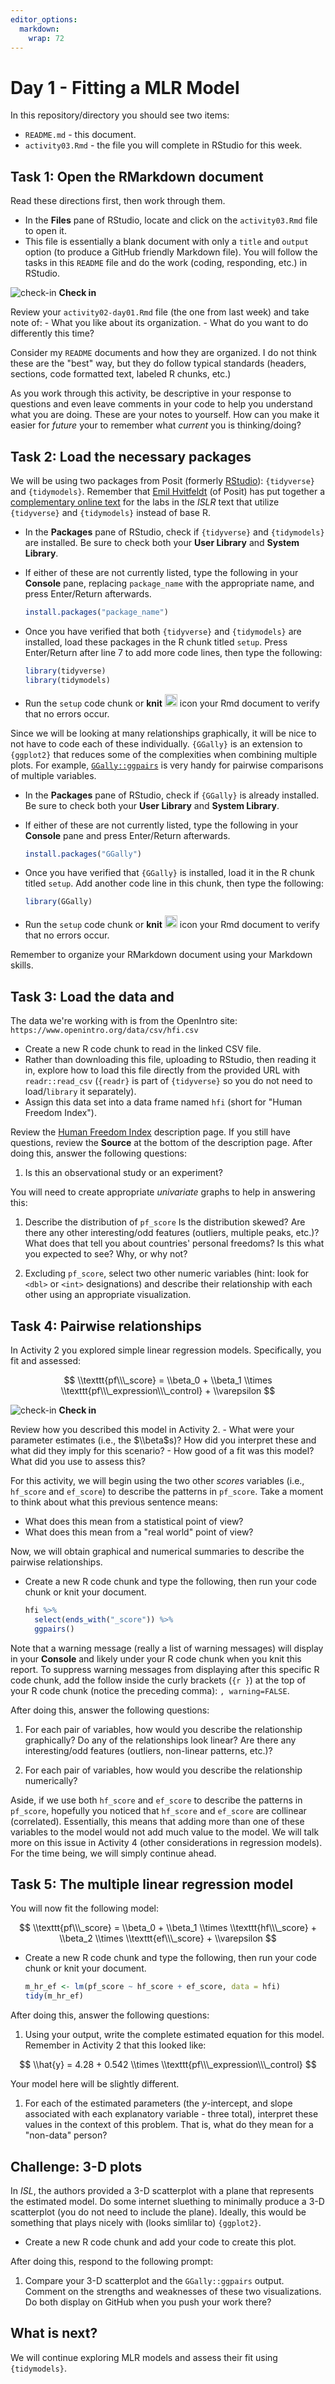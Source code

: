 ```yaml
---
editor_options: 
  markdown: 
    wrap: 72
---
```


# Day 1 - Fitting a MLR Model

In this repository/directory you should see two items:

-   `README.md` - this document.
-   `activity03.Rmd` - the file you will complete in RStudio for this
    week.

## Task 1: Open the RMarkdown document

Read these directions first, then work through them.

-   In the **Files** pane of RStudio, locate and click on the
    `activity03.Rmd` file to open it.
-   This file is essentially a blank document with only a `title` and
    `output` option (to produce a GitHub friendly Markdown file). You
    will follow the tasks in this `README` file and do the work (coding,
    responding, etc.) in RStudio.

![check-in](../README-img/noun-magnifying-glass.png) **Check in**

Review your `activity02-day01.Rmd` file (the one from last week) and
take note of: - What you like about its organization. - What do you want
to do differently this time?

Consider my `README` documents and how they are organized. I do not
think these are the "best" way, but they do follow typical standards
(headers, sections, code formatted text, labeled R chunks, etc.)

As you work through this activity, be descriptive in your response to
questions and even leave comments in your code to help you understand
what you are doing. These are your notes to yourself. How can you make
it easier for *future* your to remember what *current* you is
thinking/doing?

## Task 2: Load the necessary packages

We will be using two packages from Posit (formerly
[RStudio](https://posit.co/)): `{tidyverse}` and `{tidymodels}`.
Remember that [Emil Hvitfeldt](https://www.emilhvitfeldt.com/) (of
Posit) has put together a [complementary online
text](https://emilhvitfeldt.github.io/ISLR-tidymodels-labs/index.html)
for the labs in the *ISLR* text that utilize `{tidyverse}` and
`{tidymodels}` instead of base R.

-   In the **Packages** pane of RStudio, check if `{tidyverse}` and
    `{tidymodels}` are installed. Be sure to check both your **User
    Library** and **System Library**.

-   If either of these are not currently listed, type the following in
    your **Console** pane, replacing `package_name` with the appropriate
    name, and press Enter/Return afterwards.

    ``` r
    install.packages("package_name")
    ```

-   Once you have verified that both `{tidyverse}` and `{tidymodels}`
    are installed, load these packages in the R chunk titled `setup`.
    Press Enter/Return after line 7 to add more code lines, then type
    the following:

    ``` r
    library(tidyverse)
    library(tidymodels)
    ```

-   Run the `setup` code chunk or **knit**
    <img src="../README-img/knit-icon.png" alt="knit" width="20"/> icon
    your Rmd document to verify that no errors occur.

Since we will be looking at many relationships graphically, it will be
nice to not have to code each of these individually. `{GGally}` is an
extension to `{ggplot2}` that reduces some of the complexities when
combining multiple plots. For example,
[`GGally::ggpairs`](http://ggobi.github.io/ggally/articles/ggpairs.html)
is very handy for pairwise comparisons of multiple variables.

-   In the **Packages** pane of RStudio, check if `{GGally}` is already
    installed. Be sure to check both your **User Library** and **System
    Library**.

-   If either of these are not currently listed, type the following in
    your **Console** pane and press Enter/Return afterwards.

    ``` r
    install.packages("GGally")
    ```

-   Once you have verified that `{GGally}` is installed, load it in the
    R chunk titled `setup`. Add another code line in this chunk, then
    type the following:

    ``` r
    library(GGally)
    ```

-   Run the `setup` code chunk or **knit**
    <img src="../README-img/knit-icon.png" alt="knit" width="20"/> icon
    your Rmd document to verify that no errors occur.

Remember to organize your RMarkdown document using your Markdown skills.

## Task 3: Load the data and

The data we're working with is from the OpenIntro site:
`https://www.openintro.org/data/csv/hfi.csv`

-   Create a new R code chunk to read in the linked CSV file.
-   Rather than downloading this file, uploading to RStudio, then
    reading it in, explore how to load this file directly from the
    provided URL with `readr::read_csv` (`{readr}` is part of
    `{tidyverse}` so you do not need to load/`library` it separately).
-   Assign this data set into a data frame named `hfi` (short for "Human
    Freedom Index").

Review the [Human Freedom
Index](https://www.openintro.org/data/index.php?data=hfi) description
page. If you still have questions, review the **Source** at the bottom
of the description page. After doing this, answer the following
questions:

1.  Is this an observational study or an experiment?

You will need to create appropriate *univariate* graphs to help in
answering this:

1.  Describe the distribution of `pf_score` Is the distribution skewed?
    Are there any other interesting/odd features (outliers, multiple
    peaks, etc.)? What does that tell you about countries' personal
    freedoms? Is this what you expected to see? Why, or why not?

2.  Excluding `pf_score`, select two other numeric variables (hint: look
    for `<dbl>` or `<int>` designations) and describe their relationship
    with each other using an appropriate visualization.

## Task 4: Pairwise relationships

In Activity 2 you explored simple linear regression models.
Specifically, you fit and assessed:

$$ \\texttt{pf\\\_score} = \\beta_0 + \\beta_1 \\times
\\texttt{pf\\\_expression\\\_control} + \\varepsilon $$

![check-in](../README-img/noun-magnifying-glass.png) **Check in**

Review how you described this model in Activity 2. - What were your
parameter estimates (i.e., the $\\beta$s)? How did you interpret these
and what did they imply for this scenario? - How good of a fit was this
model? What did you use to assess this?

For this activity, we will begin using the two other *scores* variables
(i.e., `hf_score` and `ef_score`) to describe the patterns in
`pf_score`. Take a moment to think about what this previous sentence
means:

-   What does this mean from a statistical point of view?
-   What does this mean from a "real world" point of view?

Now, we will obtain graphical and numerical summaries to describe the
pairwise relationships.

-   Create a new R code chunk and type the following, then run your code
    chunk or knit your document.

    ``` r
    hfi %>% 
      select(ends_with("_score")) %>% 
      ggpairs()
    ```

Note that a warning message (really a list of warning messages) will
display in your **Console** and likely under your R code chunk when you
knit this report. To suppress warning messages from displaying after
this specific R code chunk, add the follow inside the curly brackets
(`{r }`) at the top of your R code chunk (notice the preceding comma):
`, warning=FALSE`.

After doing this, answer the following questions:

1.  For each pair of variables, how would you describe the relationship
    graphically? Do any of the relationships look linear? Are there any
    interesting/odd features (outliers, non-linear patterns, etc.)?

2.  For each pair of variables, how would you describe the relationship
    numerically?

Aside, if we use both `hf_score` and `ef_score` to describe the patterns
in `pf_score`, hopefully you noticed that `hf_score` and `ef_score` are
collinear (correlated). Essentially, this means that adding more than
one of these variables to the model would not add much value to the
model. We will talk more on this issue in Activity 4 (other
considerations in regression models). For the time being, we will simply
continue ahead.

## Task 5: The multiple linear regression model

You will now fit the following model:

$$ \\texttt{pf\\\_score} = \\beta_0 + \\beta_1 \\times
\\texttt{hf\\\_score} + \\beta_2 \\times \\texttt{ef\\\_score} +
\\varepsilon $$

-   Create a new R code chunk and type the following, then run your code
    chunk or knit your document.

    ``` r
    m_hr_ef <- lm(pf_score ~ hf_score + ef_score, data = hfi)
    tidy(m_hr_ef)
    ```

After doing this, answer the following questions:

1.  Using your output, write the complete estimated equation for this
    model. Remember in Activity 2 that this looked like:

$$ \\hat{y} = 4.28 + 0.542 \\times \\texttt{pf\\\_expression\\\_control}
$$

Your model here will be slightly different.

1.  For each of the estimated parameters (the *y*-intercept, and slope
    associated with each explanatory variable - three total), interpret
    these values in the context of this problem. That is, what do they
    mean for a "non-data" person?

## Challenge: 3-D plots

In *ISL*, the authors provided a 3-D scatterplot with a plane that
represents the estimated model. Do some internet sluething to minimally
produce a 3-D scatterplot (you do not need to include the plane).
Ideally, this would be something that plays nicely with (looks simlilar
to) `{ggplot2}`.

-   Create a new R code chunk and add your code to create this plot.

After doing this, respond to the following prompt:

1.  Compare your 3-D scatterplot and the `GGally::ggpairs` output.
    Comment on the strengths and weaknesses of these two visualizations.
    Do both display on GitHub when you push your work there?

## What is next?

We will continue exploring MLR models and assess their fit using
`{tidymodels}`.
